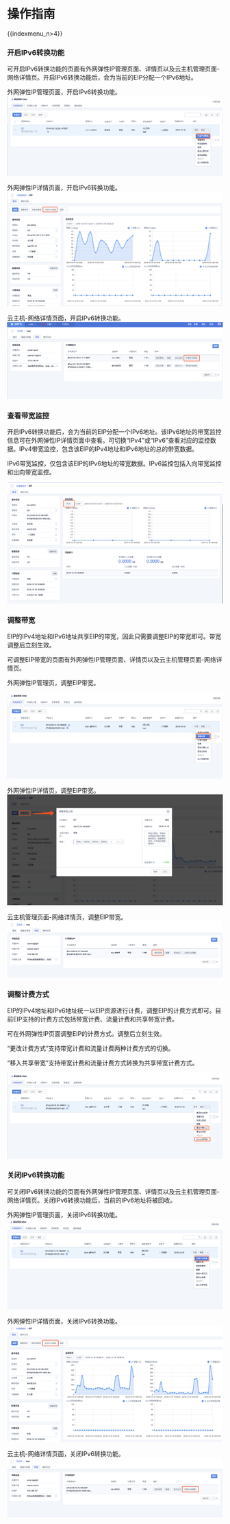 # 操作指南

{{indexmenu_n>4}}

### 开启IPv6转换功能

可开启IPv6转换功能的页面有外网弹性IP管理页面、详情页以及云主机管理页面-网络详情页。开启IPv6转换功能后，会为当前的EIP分配一个IPv6地址。

外网弹性IP管理页面，开启IPv6转换功能。
![](/images/briefguide/开启ipv6转换.png)

外网弹性IP详情页面，开启IPv6转换功能。 ![](/images/详情开启ipv6转换.png)

云主机-网络详情页面，开启IPv6转换功能。 ![](/images/主机开启ipv6.png)

### 查看带宽监控

开启IPv6转换功能后，会为当前的EIP分配一个IPv6地址。该IPv6地址的带宽监控信息可在外网弹性IP详情页面中查看。可切换“IPv4”或“IPv6”查看对应的监控数据。IPv4带宽监控，包含该EIP的IPv4地址和IPv6地址的总的带宽数据。

IPv6带宽监控，仅包含该EIP的IPv6地址的带宽数据。IPv6监控包括入向带宽监控和出向带宽监控。

![](/images/ipv6带宽监控.png)

### 调整带宽

EIP的IPv4地址和IPv6地址共享EIP的带宽，因此只需要调整EIP的带宽即可。带宽调整后立刻生效。

可调整EIP带宽的页面有外网弹性IP管理页面、详情页以及云主机管理页面-网络详情页。

外网弹性IP管理页，调整EIP带宽。

![](/images/eip调整带宽.png)

外网弹性IP详情页，调整EIP带宽。 ![](/images/eip详情调整带宽.png)

云主机管理页面-网络详情页，调整EIP带宽。 ![](/images/主机调整带宽.png)

### 调整计费方式

EIP的IPv4地址和IPv6地址统一以EIP资源进行计费，调整EIP的计费方式即可。目前EIP支持的计费方式包括带宽计费、流量计费和共享带宽计费。

可在外网弹性IP页面调整EIP的计费方式。调整后立刻生效。

“更改计费方式”支持带宽计费和流量计费两种计费方式的切换。

“移入共享带宽”支持带宽计费和流量计费方式转换为共享带宽计费方式。

![](/images/更改计费方式.png)

### 关闭IPv6转换功能

可关闭IPv6转换功能的页面有外网弹性IP管理页面、详情页以及云主机管理页面-网络详情页。关闭IPv6转换功能后，当前的IPv6地址将被回收。

外网弹性IP管理页面，关闭IPv6转换功能。 ![](/images/关闭ipv6转换.png)

外网弹性IP详情页面，关闭IPv6转换功能。 ![](/images/详情关闭ipv6转换.png)

云主机-网络详情页面，关闭IPv6转换功能。 ![](/images/主机关闭ipv6转换.png)

